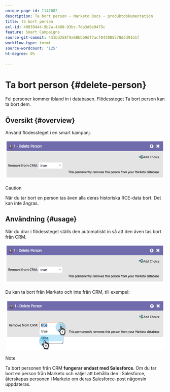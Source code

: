```yaml
---
unique-page-id: 1147082
description: Ta bort person - Marketo Docs - produktdokumentation
title: Ta bort person
exl-id: 40039444-9b2a-4b80-93bc-7da3d6e9475c
feature: Smart Campaigns
source-git-commit: 431bd258f9a68bbb9df7acf043085578d3d91b1f
workflow-type: tm+mt
source-wordcount: '125'
ht-degree: 0%

---
```


# Ta bort person {#delete-person}

Fel personer kommer ibland in i databasen. Flödessteget Ta bort person kan ta bort dem.

## Översikt {#overview}

Använd flödessteget i en smart kampanj.

![](assets/one-4.png)

>[!CAUTION]
>
>När du tar bort en person tas även alla deras historiska RCE-data bort. Det kan inte ångras.

## Användning {#usage}

När du drar i flödessteget ställs den automatiskt in så att den även tas bort från CRM.

![](assets/two-4.png)

Du kan ta bort från Marketo och inte från CRM, till exempel:

![](assets/three-3.png)

>[!NOTE]
>
>Ta bort personen från CRM **fungerar endast med Salesforce**. Om du tar bort en person från Marketo och väljer att behålla den i Salesforce, återskapas personen i Marketo om deras Salesforce-post någonsin uppdateras.

